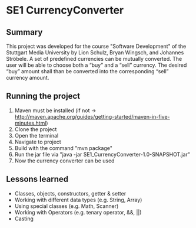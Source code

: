 # SE1 CurrencyConverter

## Summary

This project was developed for the course "Software Development" of the Stuttgart Media University by Lion Schulz, Bryan Wingsch, and Johannes Ströbele. A set of predefined currencies can be mutually converted. The user will be able to choose both a “buy” and a “sell” currency. The desired “buy” amount shall than be converted into the corresponding “sell” currency amount.

## Running the project

1) Maven must be installed (if not -> http://maven.apache.org/guides/getting-started/maven-in-five-minutes.html)
2) Clone the project
3) Open the terminal
4) Navigate to project
5) Build with the command "mvn package"
6) Run the jar file via "java -jar SE1_CurrencyConverter-1.0-SNAPSHOT.jar" 
7) Now the currency converter can be used

## Lessons learned

* Classes, objects, constructors, getter & setter
* Working with different data types (e.g. String, Array)
* Using special classes (e.g. Math, Scanner)
* Working with Operators (e.g. tenary operator, &&, ||)
* Casting
